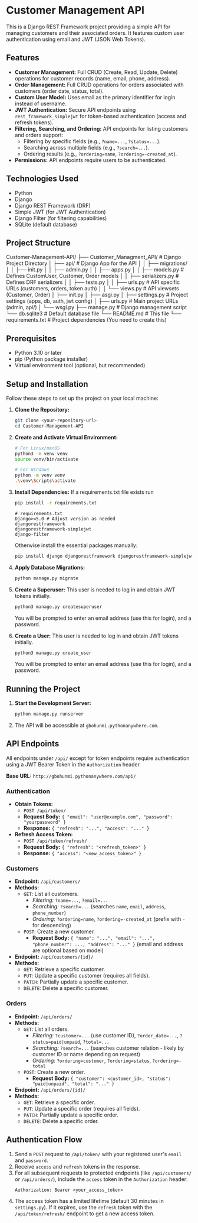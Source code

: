 # Customer Management API

This is a Django REST Framework project providing a simple API for managing customers and their associated orders. It features custom user authentication using email and JWT (JSON Web Tokens).

## Features

*   **Customer Management:** Full CRUD (Create, Read, Update, Delete) operations for customer records (name, email, phone, address).
*   **Order Management:** Full CRUD operations for orders associated with customers (order date, status, total).
*   **Custom User Model:** Uses email as the primary identifier for login instead of username.
*   **JWT Authentication:** Secure API endpoints using `rest_framework_simplejwt` for token-based authentication (access and refresh tokens).
*   **Filtering, Searching, and Ordering:** API endpoints for listing customers and orders support:
    *   Filtering by specific fields (e.g., `?name=...`, `?status=...`).
    *   Searching across multiple fields (e.g., `?search=...`).
    *   Ordering results (e.g., `?ordering=name`, `?ordering=-created_at`).
*   **Permissions:** API endpoints require users to be authenticated.

## Technologies Used

*   Python
*   Django
*   Django REST Framework (DRF)
*   Simple JWT (for JWT Authentication)
*   Django Filter (for filtering capabilities)
*   SQLite (default database)

## Project Structure


Customer-Management-API/
├── Customer_Managment_API/ # Django Project Directory
│ ├── api/ # Django App for the API
│ │ ├── migrations/
│ │ ├── init.py
│ │ ├── admin.py
│ │ ├── apps.py
│ │ ├── models.py # Defines CustomUser, Customer, Order models
│ │ ├── serializers.py # Defines DRF serializers
│ │ ├── tests.py
│ │ ├── urls.py # API specific URLs (customers, orders, token auth)
│ │ └── views.py # API viewsets (Customer, Order)
│ ├── init.py
│ ├── asgi.py
│ ├── settings.py # Project settings (apps, db, auth, jwt config)
│ ├── urls.py # Main project URLs (admin, api/)
│ └── wsgi.py
├── manage.py # Django management script
└── db.sqlite3 # Default database file
└── README.md # This file
└── requirements.txt # Project dependencies (You need to create this)



## Prerequisites

- Python 3.10 or later
- pip (Python package installer)
- Virtual environment tool (optional, but recommended)

## Setup and Installation

Follow these steps to set up the project on your local machine:

1.  **Clone the Repository:**
    ```bash
    git clone <your-repository-url>
    cd Customer-Management-API
    ```

2.  **Create and Activate Virtual Environment:**
    ```bash
    # For Linux/macOS
    python3 -m venv venv
    source venv/bin/activate

    # For Windows
    python -m venv venv
    .\venv\Scripts\activate
    ```

3.  **Install Dependencies:**
    If a requirements.txt file exists run

    ```bash
    pip install -r requirements.txt
    ```
    ```
    # requirements.txt
    Django>=5.0 # Adjust version as needed
    djangorestframework
    djangorestframework-simplejwt
    django-filter
    ```

    Otherwise install the essential packages manually:
    ```bash
    pip install django djangorestframework djangorestframework-simplejwt django-filter
    ```    


4.  **Apply Database Migrations:**
    ```bash
    python manage.py migrate
    ```

5.  **Create a Superuser:**
    This user is needed to log in and obtain JWT tokens initially.
    ```bash
    python3 manage.py createsuperuser
    ```
    You will be prompted to enter an email address (use this for login), and a password.

6.  **Create a User:**
    This user is needed to log in and obtain JWT tokens initially.
    ```bash
    python3 manage.py create_user
    ```
    You will be prompted to enter an email address (use this for login), and a password.

## Running the Project

1.  **Start the Development Server:**
    ```bash
    python manage.py runserver
    ```
2.  The API will be accessible at `gbohunmi.pythonanywhere.com`.

## API Endpoints

All endpoints under `/api/` except for token endpoints require authentication using a JWT Bearer Token in the `Authorization` header.

**Base URL:** `http://gbohunmi.pythonanywhere.com/api/`

### Authentication

*   **Obtain Tokens:**
    *   `POST /api/token/`
    *   **Request Body:** `{ "email": "user@example.com", "password": "yourpassword" }`
    *   **Response:** `{ "refresh": "...", "access": "..." }`
*   **Refresh Access Token:**
    *   `POST /api/token/refresh/`
    *   **Request Body:** `{ "refresh": "<refresh_token>" }`
    *   **Response:** `{ "access": "<new_access_token>" }`

### Customers

*   **Endpoint:** `/api/customers/`
*   **Methods:**
    *   `GET`: List all customers.
        *   *Filtering:* `?name=...`, `?email=...`
        *   *Searching:* `?search=...` (searches `name`, `email`, `address`, `phone_number`)
        *   *Ordering:* `?ordering=name`, `?ordering=-created_at` (prefix with `-` for descending)
    *   `POST`: Create a new customer.
        *   **Request Body:** `{ "name": "...", "email": "...", "phone_number": ..., "address": "..." }` (email and address are optional based on model)
*   **Endpoint:** `/api/customers/{id}/`
*   **Methods:**
    *   `GET`: Retrieve a specific customer.
    *   `PUT`: Update a specific customer (requires all fields).
    *   `PATCH`: Partially update a specific customer.
    *   `DELETE`: Delete a specific customer.

### Orders

*   **Endpoint:** `/api/orders/`
*   **Methods:**
    *   `GET`: List all orders.
        *   *Filtering:* `?customer=...` (use customer ID), `?order_date=...`, `?status=paid|unpaid`, `?total=...`
        *   *Searching:* `?search=...` (searches customer relation - likely by customer ID or name depending on request)
        *   *Ordering:* `?ordering=customer`, `?ordering=status`, `?ordering=-total`
    *   `POST`: Create a new order.
        *   **Request Body:** `{ "customer": <customer_id>, "status": "paid|unpaid", "total": "..." }`
*   **Endpoint:** `/api/orders/{id}/`
*   **Methods:**
    *   `GET`: Retrieve a specific order.
    *   `PUT`: Update a specific order (requires all fields).
    *   `PATCH`: Partially update a specific order.
    *   `DELETE`: Delete a specific order.

## Authentication Flow

1.  Send a `POST` request to `/api/token/` with your registered user's `email` and `password`.
2.  Receive `access` and `refresh` tokens in the response.
3.  For all subsequent requests to protected endpoints (like `/api/customers/` or `/api/orders/`), include the `access` token in the `Authorization` header:
    ```
    Authorization: Bearer <your_access_token>
    ```
4.  The access token has a limited lifetime (default 30 minutes in `settings.py`). If it expires, use the `refresh` token with the `/api/token/refresh/` endpoint to get a new access token.